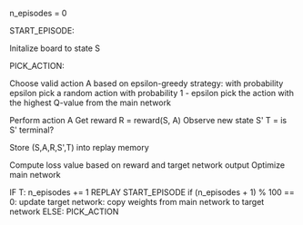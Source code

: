 n_episodes = 0

START_EPISODE:

Initalize board to state S

PICK_ACTION:

Choose valid action A based on epsilon-greedy strategy:
	with probability epsilon pick a random action
	with probability 1 - epsilon pick the action with the highest Q-value from the main network

Perform action A
Get reward R = reward(S, A)
Observe new state S'
T = is S' terminal?

Store (S,A,R,S',T) into replay memory

Compute loss value based on reward and target network output
Optimize main network

IF T:
	n_episodes += 1
	REPLAY
	START_EPISODE
	if (n_episodes + 1) % 100 == 0:
		update target network: copy weights from main network to target network
ELSE:
	PICK_ACTION


